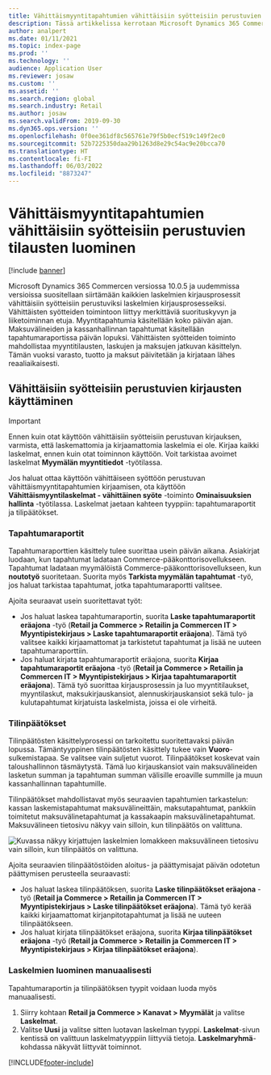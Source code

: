 ```yaml
---
title: Vähittäismyyntitapahtumien vähittäisiin syötteisiin perustuvien tilausten luominen
description: Tässä artikkelissa kerrotaan Microsoft Dynamics 365 Commercen tapahtumien syötteisiin perustuvien tilausten vähittäisestä luomisesta.
author: analpert
ms.date: 01/11/2021
ms.topic: index-page
ms.prod: ''
ms.technology: ''
audience: Application User
ms.reviewer: josaw
ms.custom: ''
ms.assetid: ''
ms.search.region: global
ms.search.industry: Retail
ms.author: josaw
ms.search.validFrom: 2019-09-30
ms.dyn365.ops.version: ''
ms.openlocfilehash: 0f0ee361df8c565761e79f5b0ecf519c149f2ec0
ms.sourcegitcommit: 52b7225350daa29b1263d8e29c54ac9e20bcca70
ms.translationtype: HT
ms.contentlocale: fi-FI
ms.lasthandoff: 06/03/2022
ms.locfileid: "8873247"
---
```

# <a name="trickle-feed-based-order-creation-for-retail-store-transactions"></a>Vähittäismyyntitapahtumien vähittäisiin syötteisiin perustuvien tilausten luominen

[!include [banner](includes/banner.md)]

Microsoft Dynamics 365 Commercen versiossa 10.0.5 ja uudemmissa versioissa suositellaan siirtämään kaikkien laskelmien kirjausprosessit vähittäisiin syötteisiin perustuviksi laskelmien kirjausprosesseiksi. Vähittäisten syötteiden toimintoon liittyy merkittäviä suorituskyvyn ja liiketoiminnan etuja. Myyntitapahtumia käsitellään koko päivän ajan. Maksuvälineiden ja kassanhallinnan tapahtumat käsitellään tapahtumaraportissa päivän lopuksi. Vähittäisten syötteiden toiminto mahdollistaa myyntitilausten, laskujen ja maksujen jatkuvan käsittelyn. Tämän vuoksi varasto, tuotto ja maksut päivitetään ja kirjataan lähes reaaliaikaisesti.

## <a name="use-trickle-feed-based-posting"></a>Vähittäisiin syötteisiin perustuvien kirjausten käyttäminen

> [!IMPORTANT]
> Ennen kuin otat käyttöön vähittäisiin syötteisiin perustuvan kirjauksen, varmista, että laskemattomia ja kirjaamattomia laskelmia ei ole. Kirjaa kaikki laskelmat, ennen kuin otat toiminnon käyttöön. Voit tarkistaa avoimet laskelmat **Myymälän myyntitiedot** -työtilassa.

Jos haluat ottaa käyttöön vähittäiseen syöttöön perustuvan vähittäismyyntitapahtumien kirjaamisen, ota käyttöön **Vähittäismyyntilaskelmat - vähittäinen syöte** -toiminto **Ominaisuuksien hallinta** -työtilassa. Laskelmat jaetaan kahteen tyyppiin: tapahtumaraportit ja tilipäätökset.

### <a name="transactional-statements"></a>Tapahtumaraportit

Tapahtumaraporttien käsittely tulee suorittaa usein päivän aikana. Asiakirjat luodaan, kun tapahtumat ladataan Commerce-pääkonttorisovellukseen. Tapahtumat ladataan myymälöistä Commerce-pääkonttorisovellukseen, kun **noutotyö** suoritetaan. Suorita myös **Tarkista myymälän tapahtumat** -työ, jos haluat tarkistaa tapahtumat, jotka tapahtumaraportti valitsee.

Ajoita seuraavat usein suoritettavat työt:

- Jos haluat laskea tapahtumaraportin, suorita **Laske tapahtumaraportit eräajona** -työ (**Retail ja Commerce \> Retailin ja Commercen IT \> Myyntipistekirjaus \> Laske tapahtumaraportit eräajona**). Tämä työ valitsee kaikki kirjaamattomat ja tarkistetut tapahtumat ja lisää ne uuteen tapahtumaraporttiin.
- Jos haluat kirjata tapahtumaraportit eräajona, suorita **Kirjaa tapahtumaraportit eräajona** -työ (**Retail ja Commerce \> Retailin ja Commercen IT \> Myyntipistekirjaus \> Kirjaa tapahtumaraportit eräajona**). Tämä työ suorittaa kirjausprosessin ja luo myyntitilaukset, myyntilaskut, maksukirjauskansiot, alennuskirjauskansiot sekä tulo- ja kulutapahtumat kirjatuista laskelmista, joissa ei ole virheitä. 

### <a name="financial-statements"></a>Tilinpäätökset

Tilinpäätösten käsittelyprosessi on tarkoitettu suoritettavaksi päivän lopussa. Tämäntyyppinen tilinpäätösten käsittely tukee vain **Vuoro**-sulkemistapaa. Se valitsee vain suljetut vuorot. Tilinpäätökset koskevat vain taloushallinnon täsmäytystä. Tämä luo kirjauskansiot vain maksuvälineiden lasketun summan ja tapahtuman summan välisille eroaville summille ja muun kassanhallinnan tapahtumille.

Tilinpäätökset mahdollistavat myös seuraavien tapahtumien tarkastelun: kassan laskemistapahtumat maksuvälineittäin, maksutapahtumat, pankkiin toimitetut maksuvälinetapahtumat ja kassakaapin maksuvälinetapahtumat. Maksuvälineen tietosivu näkyy vain silloin, kun tilinpäätös on valittuna.

![Kuvassa näkyy kirjattujen laskelmien lomakkeen maksuvälineen tietosivu vain silloin, kun tilinpäätös on valittuna.](./media/Trickle-feed-posted-statements-transaction-view.png)

Ajoita seuraavien tilinpäätöstöiden aloitus- ja päättymisajat päivän odotetun päättymisen perusteella seuraavasti:

- Jos haluat laskea tilinpäätöksen, suorita **Laske tilinpäätökset eräajona** -työ (**Retail ja Commerce \> Retailin ja Commercen IT \> Myyntipistekirjaus \> Laske tilinpäätökset eräajona**). Tämä työ kerää kaikki kirjaamattomat kirjanpitotapahtumat ja lisää ne uuteen tilinpäätökseen.
- Jos haluat kirjata tilinpäätökset eräajona, suorita **Kirjaa tilinpäätökset eräajona** -työ (**Retail ja Commerce \> Retailin ja Commercen IT \> Myyntipistekirjaus \> Kirjaa tilinpäätökset eräajona**).

### <a name="manually-create-statements"></a>Laskelmien luominen manuaalisesti

Tapahtumaraportin ja tilinpäätöksen tyypit voidaan luoda myös manuaalisesti. 

1. Siirry kohtaan **Retail ja Commerce \> Kanavat \> Myymälät** ja valitse **Laskelmat**. 
2. Valitse **Uusi** ja valitse sitten luotavan laskelman tyyppi. **Laskelmat**-sivun kentissä on valittuun laskelmatyyppiin liittyviä tietoja. **Laskelmaryhmä**-kohdassa näkyvät liittyvät toiminnot.

[!INCLUDE[footer-include](../includes/footer-banner.md)]
